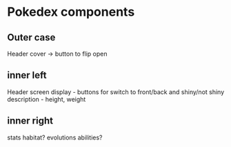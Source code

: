 # Pokedex components

## Outer case

Header
cover -> button to flip open

## inner left

Header
screen display - buttons for switch to front/back and shiny/not shiny
description - height, weight

## inner right

stats
habitat?
evolutions
abilities?
